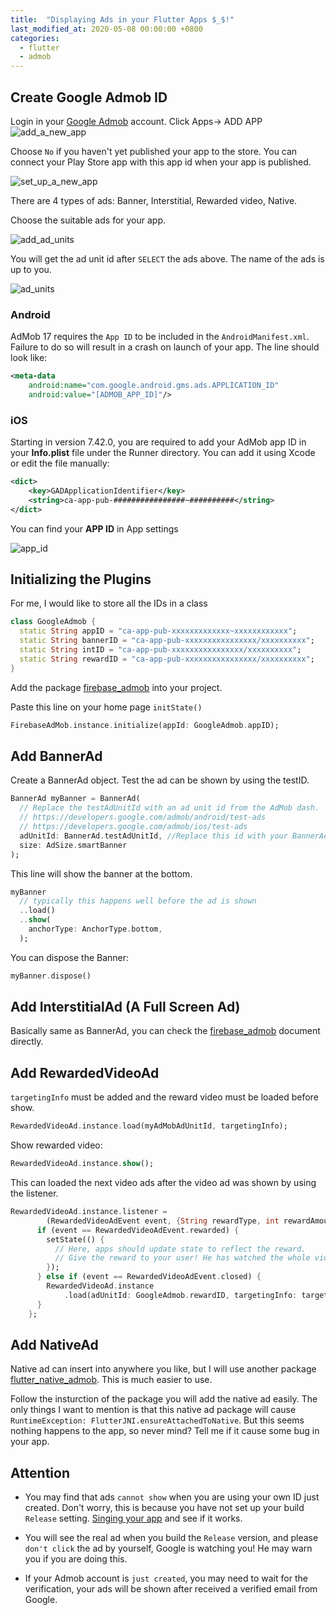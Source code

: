 ```yaml
---
title:  "Displaying Ads in your Flutter Apps $_$!"
last_modified_at: 2020-05-08 00:00:00 +0800
categories:
  - flutter
  - admob
---
```

## Create Google Admob ID

Login in your [Google Admob](https://admob.google.com/intl/zh-CN_cn/home/) account. Click Apps-> ADD APP
![add_a_new_app](https://sleepingkit.github.io/myblog/assets/add_a_new_app.png)

Choose `No` if you haven't yet published your app to the store. You can connect your Play Store app with this app id when your app is published.

![set_up_a_new_app](https://sleepingkit.github.io/myblog/assets/set_up_a_new_app.png)

There are 4 types of ads: Banner, Interstitial, Rewarded video, Native.

Choose the suitable ads for your app. 

![add_ad_units](https://sleepingkit.github.io/myblog/assets/add_ad_units.png)

You will get the ad unit id after `SELECT` the ads above. The name of the ads is up to you.

![ad_units](https://sleepingkit.github.io/myblog/assets/ad_units.png)

### Android

AdMob 17 requires the `App ID` to be included in the `AndroidManifest.xml`. Failure to do so will result in a crash on launch of your app. The line should look like:

```xml
<meta-data
    android:name="com.google.android.gms.ads.APPLICATION_ID"
    android:value="[ADMOB_APP_ID]"/>
```

### iOS

Starting in version 7.42.0, you are required to add your AdMob app ID in your **Info.plist** file under the Runner directory. You can add it using Xcode or edit the file manually:

```xml
<dict>
	<key>GADApplicationIdentifier</key>
	<string>ca-app-pub-################~##########</string>
</dict>
```

You can find your **APP ID** in App settings

![app_id](https://sleepingkit.github.io/myblog/assets/app_id.png)



## Initializing the Plugins
For me, I would like to store all the IDs in a class
``` dart
class GoogleAdmob {
  static String appID = "ca-app-pub-xxxxxxxxxxxxx~xxxxxxxxxxxx";
  static String bannerID = "ca-app-pub-xxxxxxxxxxxxxxxx/xxxxxxxxxx";
  static String intID = "ca-app-pub-xxxxxxxxxxxxxxxx/xxxxxxxxxx";
  static String rewardID = "ca-app-pub-xxxxxxxxxxxxxxxx/xxxxxxxxxx";
}
```

Add the package [firebase_admob] into your project.

Paste this line on your home page `initState()`
```dart
FirebaseAdMob.instance.initialize(appId: GoogleAdmob.appID);
```

## Add BannerAd
Create a BannerAd object. Test the ad can be shown by using the testID.
``` dart
BannerAd myBanner = BannerAd(
  // Replace the testAdUnitId with an ad unit id from the AdMob dash.
  // https://developers.google.com/admob/android/test-ads
  // https://developers.google.com/admob/ios/test-ads
  adUnitId: BannerAd.testAdUnitId, //Replace this id with your BannerAd id you have created 
  size: AdSize.smartBanner
);
```
This line will show the banner at the bottom.
``` dart
myBanner
  // typically this happens well before the ad is shown
  ..load()
  ..show(
    anchorType: AnchorType.bottom,
  );
```
You can dispose the Banner:
``` dart
myBanner.dispose()
```

## Add InterstitialAd (A Full Screen Ad)

Basically same as BannerAd, you can check the [firebase_admob] document directly.


## Add RewardedVideoAd

`targetingInfo` must be added and the reward video must be loaded before show.

```dart
RewardedVideoAd.instance.load(myAdMobAdUnitId, targetingInfo);
```

Show rewarded video:

```dart
RewardedVideoAd.instance.show();
```
This can loaded the next video ads after the video ad was shown by using the listener.
``` dart
RewardedVideoAd.instance.listener =
        (RewardedVideoAdEvent event, {String rewardType, int rewardAmount}) {
      if (event == RewardedVideoAdEvent.rewarded) {
        setState(() {
          // Here, apps should update state to reflect the reward.
          // Give the reward to your user! He has watched the whole video!
        });
      } else if (event == RewardedVideoAdEvent.closed) {
        RewardedVideoAd.instance
            .load(adUnitId: GoogleAdmob.rewardID, targetingInfo: targetingInfo);
      }
    };
```

## Add NativeAd
Native ad can insert into anywhere you like, but I will use another package [flutter_native_admob]. This is much easier to use.

Follow the insturction of the package you will add the native ad easily. The only things I want to mention is that this native ad package will cause `RuntimeException: FlutterJNI.ensureAttachedToNative`. But this seems nothing happens to the app, so never mind? Tell me if it cause some bug in your app.

## Attention
- You may find that ads `cannot show` when you are using your own ID just created. Don't worry, this is because you have not set up your build `Release` setting. [Singing your app](https://flutter.dev/docs/deployment/android#signing-the-app) and see if it works.

- You will see the real ad when you build the `Release` version, and please `don't click` the ad by yourself, Google is watching you! He may warn you if you are doing this.

- If your Admob account is `just created`, you may need to wait for the verification, your ads will be shown after received a verified email from Google.
  
[flutter_native_admob]: https://pub.dev/packages/flutter_native_admob
[firebase_admob]: https://pub.dev/packages/firebase_admob